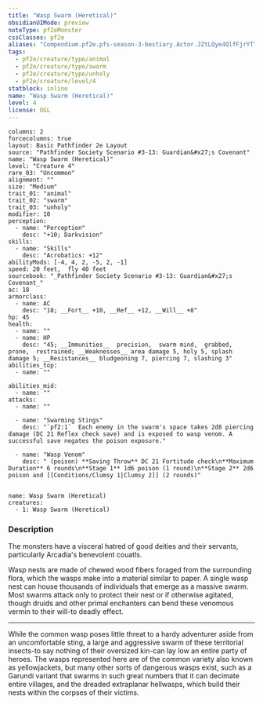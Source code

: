 ```yaml
---
title: "Wasp Swarm (Heretical)"
obsidianUIMode: preview
noteType: pf2eMonster
cssClasses: pf2e
aliases: "Compendium.pf2e.pfs-season-3-bestiary.Actor.JZtLQye4QlfFjrYT" 
tags:
  - pf2e/creature/type/animal
  - pf2e/creature/type/swarm
  - pf2e/creature/type/unholy
  - pf2e/creature/level/4
statblock: inline
name: "Wasp Swarm (Heretical)"
level: 4
license: OGL
---
```


```statblock
columns: 2
forcecolumns: true
layout: Basic Pathfinder 2e Layout
source: "Pathfinder Society Scenario #3-13: Guardian&#x27;s Covenant"
name: "Wasp Swarm (Heretical)"
level: "Creature 4"
rare_03: "Uncommon"
alignment: ""
size: "Medium"
trait_01: "animal"
trait_02: "swarm"
trait_03: "unholy"
modifier: 10
perception:
  - name: "Perception"
    desc: "+10; Darkvision"
skills:
  - name: "Skills"
    desc: "Acrobatics: +12"
abilityMods: [-4, 4, 2, -5, 2, -1]
speed: 20 feet,  fly 40 feet
sourcebook: "_Pathfinder Society Scenario #3-13: Guardian&#x27;s Covenant_"
ac: 18
armorclass:
  - name: AC
    desc: "18; __Fort__ +10, __Ref__ +12, __Will__ +8"
hp: 45
health:
  - name: ""
  - name: HP
    desc: "45; __Immunities__  precision,  swarm mind,  grabbed,  prone,  restrained; __Weaknesses__ area damage 5, holy 5, splash damage 5; __Resistances__ bludgeoning 7, piercing 7, slashing 3"
abilities_top:
  - name: ""

abilities_mid:
  - name: ""
attacks:
  - name: ""

  - name: "Swarming Stings"
    desc: "`pf2:1`  Each enemy in the swarm's space takes 2d8 piercing damage (DC 21 Reflex check save) and is exposed to wasp venom. A successful save negates the poison exposure."

  - name: "Wasp Venom"
    desc: " (poison) **Saving Throw** DC 21 Fortitude check\n**Maximum Duration** 6 rounds\n**Stage 1** 1d6 poison (1 round)\n**Stage 2** 2d6 poison and [[Conditions/Clumsy 1|Clumsy 2]] (2 rounds)"
 
```

```encounter-table
name: Wasp Swarm (Heretical)
creatures:
  - 1: Wasp Swarm (Heretical)
```


### Description
The monsters have a visceral hatred of good deities and their servants, particularly Arcadia's benevolent couatls.

Wasp nests are made of chewed wood fibers foraged from the surrounding flora, which the wasps make into a material similar to paper. A single wasp nest can house thousands of individuals that emerge as a massive swarm. Most swarms attack only to protect their nest or if otherwise agitated, though druids and other primal enchanters can bend these venomous vermin to their will-to deadly effect.

* * *

While the common wasp poses little threat to a hardy adventurer aside from an uncomfortable sting, a large and aggressive swarm of these territorial insects-to say nothing of their oversized kin-can lay low an entire party of heroes. The wasps represented here are of the common variety also known as yellowjackets, but many other sorts of dangerous wasps exist, such as a Garundi variant that swarms in such great numbers that it can decimate entire villages, and the dreaded extraplanar hellwasps, which build their nests within the corpses of their victims.
